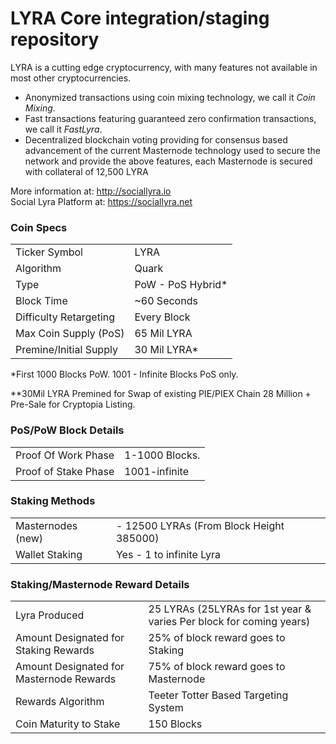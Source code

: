 LYRA Core integration/staging repository
=====================================

LYRA is a cutting edge cryptocurrency, with many features not available in most other cryptocurrencies.
- Anonymized transactions using coin mixing technology, we call it _Coin Mixing_.
- Fast transactions featuring guaranteed zero confirmation transactions, we call it _FastLyra_.
- Decentralized blockchain voting providing for consensus based advancement of the current Masternode technology used to secure the network and provide the above features, each Masternode is secured
with collateral of 12,500 LYRA

More information at: http://sociallyra.io <br />
Social Lyra Platform at: https://sociallyra.net

### Coin Specs
<table>
	<tr>
		<td>Ticker Symbol</td><td>LYRA</td>
	</tr>
	<tr>
		<td>Algorithm</td><td>Quark</td>
	</tr>
	<tr>
		<td>Type</td><td>PoW - PoS Hybrid*</td>
	</tr>
	<tr>
		<td>Block Time</td><td>~60 Seconds</td>
	</tr>
	<tr>
		<td>Difficulty Retargeting</td><td>Every Block</td>
	</tr>
	<tr>
		<td>Max Coin Supply (PoS)</td><td>65 Mil LYRA</td>
	</tr>
	<tr>
		<td>Premine/Initial Supply</td><td>30 Mil LYRA*</td>
	</tr>
</table>

*First 1000 Blocks PoW. 1001 - Infinite Blocks PoS only.

**30Mil LYRA Premined for Swap of existing PIE/PIEX Chain 28 Million + Pre-Sale for Cryptopia Listing. 

### PoS/PoW Block Details
<table>
	<tr>
		<td>Proof Of Work Phase</td><td>1-1000 Blocks.</td>
	</tr>
	<tr>
		<td>Proof of Stake Phase</td><td>1001-infinite</td>
	</tr>
</table>

### Staking Methods
<table>
	<tr>
		<td>Masternodes (new)</td><td> - 12500 LYRAs (From Block Height 385000) </td>
	</tr>
	<tr>
		<td>Wallet Staking</td><td>Yes - 1 to infinite Lyra</td>
	</tr>
</table>

### Staking/Masternode Reward Details
<table>
	<tr>
		<td>Lyra Produced</td><td>25 LYRAs (25LYRAs for 1st year & varies Per block for coming years)</td>
	</tr>
	<tr>
		<td>Amount Designated for Staking Rewards</td>
		<td>25% of block reward goes to Staking</td>
	</tr>
	<tr>
		<td>Amount Designated for Masternode Rewards</td>
		<td>75% of block reward goes to Masternode</td>
	</tr>
	<tr>
		<td>Rewards Algorithm</td><td>Teeter Totter Based Targeting System</td>
	</tr>
	<tr>
		<td>Coin Maturity to Stake</td><td>150 Blocks</td>
	</tr>
</table>
